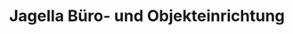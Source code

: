 ---
title: "Jagella Büro- und Objekteinrichtung"
url: /memmingen/jagella-buero-und-objekteinrichtung/
shop: Raumausstattung
---